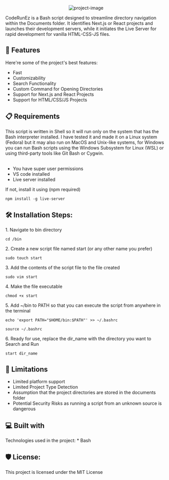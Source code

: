 <p align="center"><img src="https://socialify.git.ci/aayushker/CodeRunEz/image?font=KoHo&amp;language=1&amp;name=1&amp;pattern=Circuit%20Board&amp;theme=Auto" alt="project-image"></p>

<p id="description">CodeRunEz is a Bash script designed to streamline directory navigation within the Documents folder. It identifies Next.js or React projects and launches their development servers, while it initiates the Live Server for rapid development for vanilla HTML-CSS-JS files.</p>

  
<h2>🧐 Features</h2>
Here're some of the project's best features:

*   Fast
*   Customizability
*   Search Functionality
*   Custom Command for Opening Directories
*   Support for Next.js and React Projects
*   Support for HTML/CSS/JS Projects

<h2>📋 Requirements</h2>
This script is written in Shell so it will run only on the system that has the Bash interpreter installed. I have tested it and made it on a Linux system (Fedora) but it may also run on MacOS and Unix-like systems, for Windows you can run Bash scripts using the Windows Subsystem for Linux (WSL) or using third-party tools like Git Bash or Cygwin.  
<br>
<br>

*   You have super user permissions
*   VS code installed  
*   Live server installed
<p>If not, install it using (npm required)</p>

```
npm install -g live-server
```

<h2>🛠️ Installation Steps:</h2>

<p>1. Navigate to bin directory</p>

```
cd /bin 
```

<p>2. Create a new script file named start (or any other name you prefer)</p>

```
sudo touch start
```

<p>3. Add the contents of the script file to the file created</p>

```
sudo vim start
```

<p>4. Make the file executable</p>

```
chmod +x start
```

<p>5. Add ~/bin to PATH so that you can execute the script from anywhere in the terminal</p>

```
echo 'export PATH="$HOME/bin:$PATH"' >> ~/.bashrc
```
```
source ~/.bashrc
```

<p>6. Ready for use, replace the dir_name with the directory you want to Search and Run</p>

```
start dir_name
```


<h2>🚫 Limitations</h2>

*  Limited platform support
*  Limited Project Type Detection
*  Assumption that the project directories are stored in the documents folder
*  Potential Security Risks as running a script from an unknown source is dangerous

<h2>💻 Built with</h2>
Technologies used in the project:
*   Bash

<h2>🛡️ License:</h2>
This project is licensed under the MIT License
